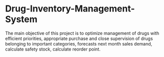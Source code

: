 # Drug-Inventory-Management-System
The main objective of this project is to optimize management of drugs with efficient priorities, appropriate purchase and close supervision of drugs belonging to important categories, forecasts next month sales demand, calculate safety stock, calculate reorder point.
